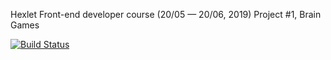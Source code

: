 Hexlet Front-end developer course (20/05 — 20/06, 2019)
Project #1, Brain Games

[![Build Status](https://travis-ci.com/robinsout/project-lvl1-s508.svg?branch=master)](https://travis-ci.com/robinsout/project-lvl1-s508)
